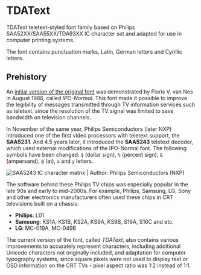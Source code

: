 # TDAText
TDAText teletext-styled font family based on Philips SAA52XX/SAA55XX/TDA93XX IC character set and adapted for use in computer printing systems.

The font contains punctuation marks, Latin, German letters and Cyrillic letters.

## Prehistory

An [initial version of the original font](https://www.semanticscholar.org/paper/A-new-teletext-character-set-with-enhanced-Nes/a632eb8fbe9f4e23d09b8108d211b403da9e36c1) was demonstrated by Floris V. van Nes in August 1986, called _IPO-Normal_. This font made it possible to improve the legibility of messages transmitted through TV information services such as teletext, since the resolution of the TV signal was limited to save bandwidth on television channels. 

In November of the same year, Philips Semiconductors (later NXP) introduced one of the first video processors with teletext support, the **SAA5231**. And 4.5 years later, it introduced the **SAA5243** teletext decoder, which used external modifications of the IPO-Normal font. The following symbols have been changed: `$` (dollar sign), `%` (percent sign), `&` (ampersand), `@` (at), `x` and `y` letters.

![SAA5243 IC character matrix | Author: Philips Semiconductors (NXP)](https://github.com/tinelix/TDAText/assets/76806170/0865c08f-c33e-4cf3-a7ec-4f7fa0bfc59f)

The software behind these Philips TV chips was especially popular in the late 90s and early to mid-2000s. For example, Philips, Samsung, LG, Sony and other electronics manufacturers often used these chips in CRT televisions built on a chassis:
* **Philips**: L01
* **Samsung**: KS1A, KS1B, KS2A, KS9A, KS9B, S16A, S16C and etc.
* **LG**: MC-019A, MC-049B

The current version of the font, called _TDAText_, also contains various improvements to accurately represent characters, including additional Unicode characters not originally included, and adaptation for computer typography systems, since square pixels were not used to display text or OSD information on the CRT TVs - pixel aspect ratio was 1:2 instead of 1:1.

